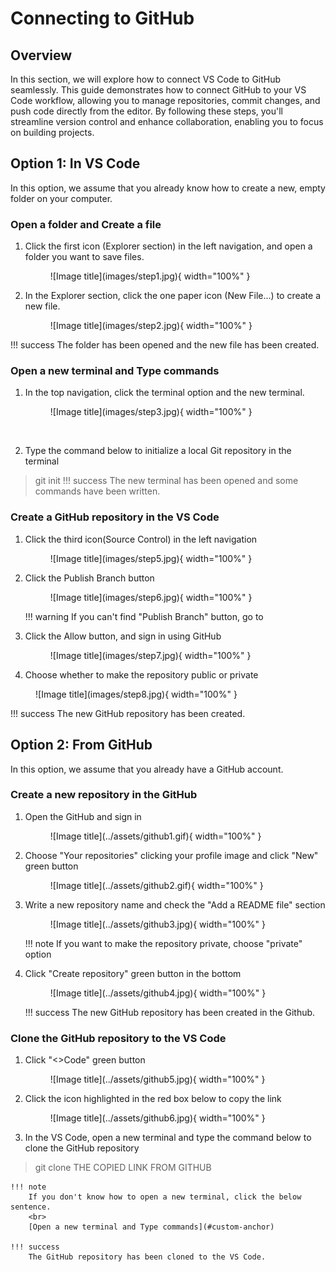 # Connecting to GitHub

## Overview
In this section, we will explore how to connect VS Code to GitHub seamlessly. This guide demonstrates how to connect GitHub to your VS Code workflow, allowing you to manage repositories, commit changes, and push code directly from the editor. By following these steps, you'll streamline version control and enhance collaboration, enabling you to focus on building projects.

## Option 1: In VS Code
In this option, we assume that you already know how to create a new, empty folder on your computer.
<br>

### Open a folder and Create a file
1. Click the first icon (Explorer section) in the left navigation, and open a folder you want to save files.

    <figure markdown="span">
      ![Image title](images/step1.jpg){ width="100%" }
    </figure>

2. In the Explorer section, click the one paper icon (New File...) to create a new file.

    <figure markdown="span">
      ![Image title](images/step2.jpg){ width="100%" }
    </figure>
!!! success
    The folder has been opened and the new file has been created.

<h3 id="custom-anchor">Open a new terminal and Type commands</h3>

1. In the top navigation, click the terminal option and the new terminal.

    <figure markdown="span">
      ![Image title](images/step3.jpg){ width="100%" }
    </figure><br>

2. Type the command below to initialize a local Git repository in the terminal
> git init
!!! success
    The new terminal has been opened and some commands have been written.

### Create a GitHub repository in the VS Code
1. Click the third icon(Source Control) in the left navigation

    <figure markdown="span">
      ![Image title](images/step5.jpg){ width="100%" }
    </figure>
  
2. Click the Publish Branch button

    <figure markdown="span">
      ![Image title](images/step6.jpg){ width="100%" }
    </figure>
    !!! warning
        If you can't find "Publish Branch" button, go to 

3. Click the Allow button, and sign in using GitHub

    <figure markdown="span">
      ![Image title](images/step7.jpg){ width="100%" }
    </figure>

4. Choose whether to make the repository public or private

<figure markdown="span">
  ![Image title](images/step8.jpg){ width="100%" }
</figure>
!!! success
    The new GitHub repository has been created.

<br>

## Option 2: From GitHub
In this option, we assume that you already have a GitHub account.
<br>

### Create a new repository in the GitHub
1. Open the GitHub and sign in

    <figure markdown="span">
      ![Image title](../assets/github1.gif){ width="100%" }
    </figure>

2. Choose "Your repositories" clicking your profile image and click "New" green button

    <figure markdown="span">
      ![Image title](../assets/github2.gif){ width="100%" }
    </figure>

3. Write a new repository name and check the "Add a README file" section

    <figure markdown="span">
      ![Image title](../assets/github3.jpg){ width="100%" }
    </figure>
    !!! note
        If you want to make the repository private, choose "private" option

4. Click "Create repository" green button in the bottom

    <figure markdown="span">
      ![Image title](../assets/github4.jpg){ width="100%" }
    </figure>
    !!! success
        The new GitHub repository has been created in the Github.

### Clone the GitHub repository to the VS Code
1. Click "<>Code" green button

    <figure markdown="span">
      ![Image title](../assets/github5.jpg){ width="100%" }
    </figure>

2. Click the icon highlighted in the red box below to copy the link

    <figure markdown="span">
      ![Image title](../assets/github6.jpg){ width="100%" }
    </figure>

3. In the VS Code, open a new terminal and type the command below to clone the GitHub repository
> git clone THE COPIED LINK FROM GITHUB

    !!! note
        If you don't know how to open a new terminal, click the below sentence.
        <br>
        [Open a new terminal and Type commands](#custom-anchor)

    !!! success
        The GitHub repository has been cloned to the VS Code.
